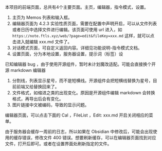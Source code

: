 
本项目的前端页面，总共有4个主要页面。主页，编辑器，指令模式，设置。

1. 主页为 Memos 列表和输入框。
2. 编辑器页面为 4.2.3 实验性质页面，需要在配置中声明开启，可以从文件列表或者日历中选择文件进行编辑。该页面可使用 url 进入，如`https://note.ftls.xyz/web/?page=edit&fileKey=xxx.md` 这样，就可以点击进入就编辑 xxx.md 文件了。
3. 对话模式页面，可自定义返回内容。详细见功能说明-指令模式文档。
4. 设置页面，分为本地设置，服务器设置，提示词（标签）设

已知编辑器 bug ，由于使用开源组件，暂时未计划魔改适配。可能会直接换个开源 markdown 编辑器

1. 分割线，列表显示星号，而不是短横线。开源组件会把短横线替换为星号，目前前端又给替换回来了。
2. 文件格式，如缩进之类的出现变化。原因是开源组件编辑 markdown 会转换格式，再导出后会有变化。
3. 图片链接中文被编码，导致的显示问题。

编辑器页面，可以点击下面的 Cal ，FileList ，Edit: xxx.md 开启关闭相应的菜单。

由于服务器会缓存一周前的日志，所以如果在 Obsidian 中修改后，可能会出现使用的缓存错误，修改文件 400 错误。想要刷新缓存，可以在编辑器页面找到对应文件，打开后即可。或者在设置界面处刷新指定的文件。